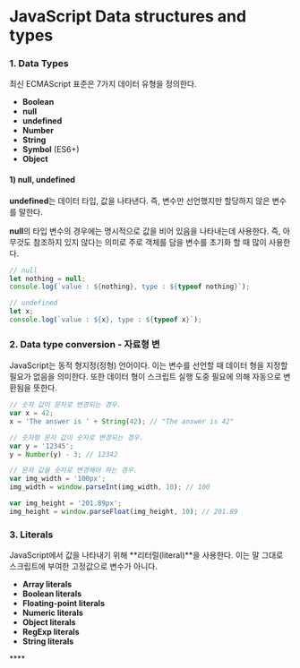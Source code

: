 # JavaScript Data structures and types

### 1. Data Types

최신 ECMAScript 표준은 7가지 데이터 유형을 정의한다.

* **Boolean** 
* **null**
* **undefined**
* **Number**
* **String**
* **Symbol** \(ES6+\)
* **Object**

#### 1\) null, undefined

**undefined**는 데이터 타입, 값을 나타낸다. 즉, 변수만 선언했지만 할당하지 않은 변수를 말한다. 

**null**의 타입 변수의 경우에는 명시적으로 값을 비어 있음을 나타내는데 사용한다. 즉, 아무것도 참조하지 있지 않다는 의미로 주로 객체를 담을 변수를 초기화 할 때 많이 사용한다.

```javascript
// null
let nothing = null;
console.log(`value : ${nothing}, type : ${typeof nothing}`);

// undefined
let x;
console.log(`value : ${x}, type : ${typeof x}`);
```

### 2. Data type conversion - 자료형 변

JavaScript는 동적 형지정\(정형\) 언어이다. 이는 변수를 선언할 때 데이터 형을 지정할 필요가 없음을 의미한다. 또한 데이터 형이 스크립트 실행 도중 필요에 의해 자동으로 변환됨을 뜻한다.

```javascript
// 숫자 값이 문자로 변경되는 경우.
var x = 42;
x = 'The answer is ' + String(42); // "The answer is 42"

// 숫자형 문자 값이 숫자로 변경되는 경우.
var y = '12345';
y = Number(y) - 3; // 12342

// 문자 값을 숫자로 변경해야 하는 경우.
var img_width = '100px';
img_width = window.parseInt(img_width, 10); // 100

var img_height = '201.89px';
img_height = window.parseFloat(img_height, 10); // 201.89
```

### 3. Literals

JavaScript에서 값을 나타내기 위해 **리터럴\(literal\)**을 사용한다. 이는 말 그대로 스크립트에 부여한 고정값으로 변수가 아니다.

* **Array literals**
* **Boolean literals**
* **Floating-point literals**
* **Numeric literals**
* **Object literals**
* **RegExp literals**
* **String literals**

\*\*\*\*







